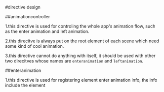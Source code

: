 #directive design

##animationcontroller

1.this directive is used for controling the whole app's animation flow, such as the enter animation and left animation.

2.this direcitve is always put on the root element of each scene which need some kind of cool animation.

3.this directive cannot do anything with itself, it should be used with other two direcitves whose names are `enteranimation` and `leftanimation`.

##enteranimation

1.this directive is used for registering element enter animation info, the info include the element